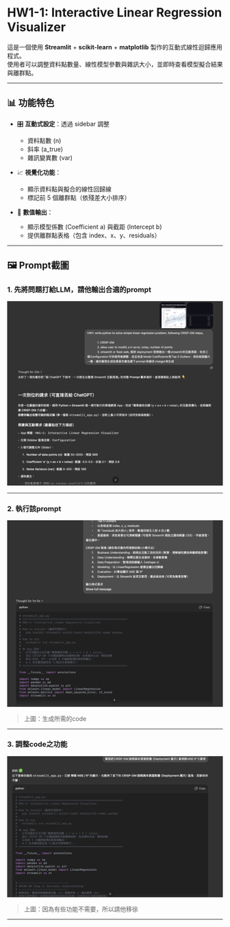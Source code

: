 # HW1-1: Interactive Linear Regression Visualizer

這是一個使用 **Streamlit** + **scikit-learn** + **matplotlib** 製作的互動式線性迴歸應用程式。  
使用者可以調整資料點數量、線性模型參數與雜訊大小，並即時查看模型擬合結果與離群點。

---

## 📊 功能特色

- 🎛️ **互動式設定**：透過 sidebar 調整  
  - 資料點數 (n)  
  - 斜率 (a_true)  
  - 雜訊變異數 (var)  

- 📈 **視覺化功能**：  
  - 顯示資料點與擬合的線性回歸線  
  - 標記前 5 個離群點（依殘差大小排序）  

- 📑 **數值輸出**：  
  - 顯示模型係數 (Coefficient a) 與截距 (Intercept b)  
  - 提供離群點表格（包含 index、x、y、residuals）  

---

## 🖼️ Prompt截圖

### 1. 先將問題打給LLM，請他輸出合適的prompt
![Prompt 截圖](1.jpg)



---

### 2. 執行該prompt
![Prompt 截圖](2.jpg)

> 上圖：生成所需的code

---

### 3. 調整code之功能
![Prompt 截圖](4.jpg)

> 上圖：因為有些功能不需要，所以請他移徐

---

